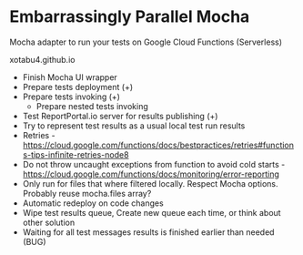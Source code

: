 # Embarrassingly Parallel Mocha
Mocha adapter to run your tests on Google Cloud Functions (Serverless)

xotabu4.github.io


- Finish Mocha UI wrapper
- Prepare tests deployment (+)
- Prepare tests invoking (+)
    - Prepare nested tests invoking
- Test ReportPortal.io server for results publishing (+)
- Try to represent test results as a usual local test run results
- Retries - https://cloud.google.com/functions/docs/bestpractices/retries#functions-tips-infinite-retries-node8
- Do not throw uncaught exceptions from function to avoid cold starts - https://cloud.google.com/functions/docs/monitoring/error-reporting
- Only run for files that where filtered locally. Respect Mocha options. Probably reuse mocha.files array?
- Automatic redeploy on code changes
- Wipe test results queue, Create new queue each time, or think about other solution
- Waiting for all test messages results is finished earlier than needed (BUG)
